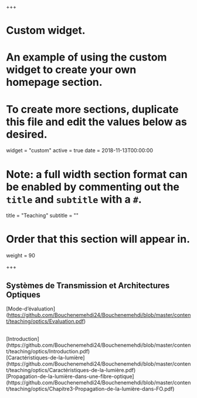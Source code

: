 +++
# Custom widget.
# An example of using the custom widget to create your own homepage section.
# To create more sections, duplicate this file and edit the values below as desired.
widget = "custom"
active = true
date = 2018-11-13T00:00:00

# Note: a full width section format can be enabled by commenting out the `title` and `subtitle` with a `#`.
title = "Teaching"
subtitle = ""

# Order that this section will appear in.
weight = 90

+++
## Systèmes de Transmission et Architectures Optiques


[Mode-d’évaluation]
(https://github.com/Bouchenemehdi24/Bouchenemehdi/blob/master/content/teaching/optics/Evaluation.pdf)

</br>
[Introduction]
(https://github.com/Bouchenemehdi24/Bouchenemehdi/blob/master/content/teaching/optics/Introduction.pdf)
</br>
[Caractéristiques-de-la-lumière]
(https://github.com/Bouchenemehdi24/Bouchenemehdi/blob/master/content/teaching/optics/Caractéristiques-de-la-lumière.pdf)
</br>
[Propagation-de-la-lumière-dans-une-fibre-optique]
(https://github.com/Bouchenemehdi24/Bouchenemehdi/blob/master/content/teaching/optics/Chapitre3-Propagation-de-la-lumière-dans-FO.pdf)
